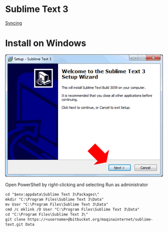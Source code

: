 # Sublime Text 3

[Syncing](https://sublime.wbond.net/docs/syncing)

# Install on Windows

![Windows](Images/install-windows.gif)

Open PowerShell by right-clicking and selecting Run as administrator

```
cd "$env:appdata\Sublime Text 3\Packages\"
mkdir "C:\Program Files\Sublime Text 3\Data"
mv User "C:\Program Files\Sublime Text 3\Data"
cmd /c mklink /D User "C:\Program Files\Sublime Text 3\Data"
cd "C:\Program Files\Sublime Text 3\"
git clone https://<username>@bitbucket.org/maqinainternet/sublime-text.git Data
```
